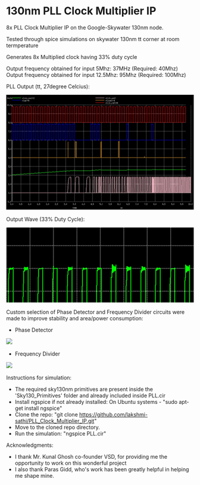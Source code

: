 # 130nm PLL Clock Multiplier IP
8x PLL Clock Multiplier IP on the Google-Skywater 130nm node.

Tested through spice simulations on skywater 130nm tt corner at room termperature

Generates 8x Multiplied clock having 33% duty cycle

Output frequency obtained for input 5Mhz: 37MHz  (Required: 40Mhz)
Output frequency obtained for input 12.5Mhz: 95Mhz   (Required: 100Mhz)

PLL Output (tt, 27degree Celcius):

![](Images/PLL1.jpg)

Output Wave (33% Duty Cycle):

![](Images/DutyCycle.png)

Custom selection of Phase Detector and Frequency Divider circuits were made to improve stability and area/power consumption:
* Phase Detector

![](Images/PD_10T.png)
* Frequency Divider

![](Images/FreqDiv2_ETSPC.png)

Instructions for simulation:
* The required sky130nm primitives are present inside the 'Sky130_Primitives' folder and already included inside PLL.cir
* Install ngspice if not already installed: 
    On Ubuntu systems - "sudo apt-get install ngspice"
* Clone the repo:
    "git clone https://github.com/lakshmi-sathi/PLL_Clock_Multiplier_IP.git"
* Move to the cloned repo directory.
* Run the simulation: 
    "ngspice PLL.cir"


Acknowledgments:
* I thank Mr. Kunal Ghosh co-founder VSD, for providing me the opportunity to  work on this wonderful project
* I also thank Paras Gidd, who's work has been greatly helpful in helping me shape mine.
